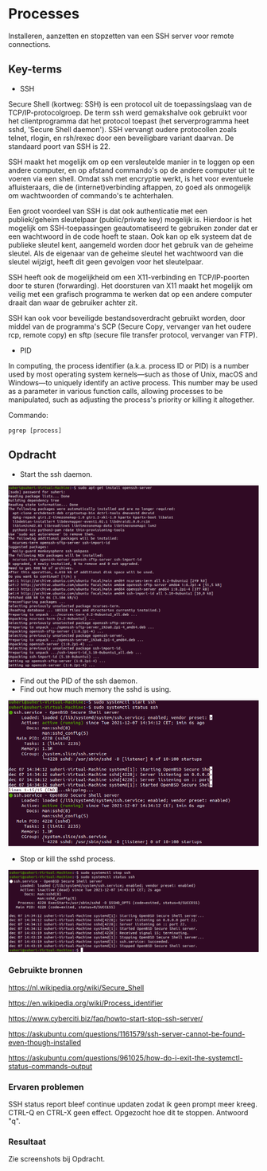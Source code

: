 # Processes

Installeren, aanzetten en stopzetten van een SSH server voor remote connections.

## Key-terms

- SSH

Secure Shell (kortweg: SSH) is een protocol uit de toepassingslaag van de TCP/IP-protocolgroep. De term ssh werd gemakshalve ook gebruikt voor het clientprogramma dat het protocol toepast (het serverprogramma heet sshd, 'Secure Shell daemon'). SSH vervangt oudere protocollen zoals telnet, rlogin, en rsh/rexec door een beveiligbare variant daarvan. De standaard poort van SSH is 22.

SSH maakt het mogelijk om op een versleutelde manier in te loggen op een andere computer, en op afstand commando's op de andere computer uit te voeren via een shell. Omdat ssh met encryptie werkt, is het voor eventuele afluisteraars, die de (internet)verbinding aftappen, zo goed als onmogelijk om wachtwoorden of commando's te achterhalen.

Een groot voordeel van SSH is dat ook authenticatie met een publiek/geheim sleutelpaar (public/private key) mogelijk is. Hierdoor is het mogelijk om SSH-toepassingen geautomatiseerd te gebruiken zonder dat er een wachtwoord in de code hoeft te staan. Ook kan op elk systeem dat de publieke sleutel kent, aangemeld worden door het gebruik van de geheime sleutel. Als de eigenaar van de geheime sleutel het wachtwoord van die sleutel wijzigt, heeft dit geen gevolgen voor het sleutelpaar.

SSH heeft ook de mogelijkheid om een X11-verbinding en TCP/IP-poorten door te sturen (forwarding). Het doorsturen van X11 maakt het mogelijk om veilig met een grafisch programma te werken dat op een andere computer draait dan waar de gebruiker achter zit.

SSH kan ook voor beveiligde bestandsoverdracht gebruikt worden, door middel van de programma's SCP (Secure Copy, vervanger van het oudere rcp, remote copy) en sftp (secure file transfer protocol, vervanger van FTP).

- PID

In computing, the process identifier (a.k.a. process ID or PID) is a number used by most operating system kernels—such as those of Unix, macOS and Windows—to uniquely identify an active process. This number may be used as a parameter in various function calls, allowing processes to be manipulated, such as adjusting the process's priority or killing it altogether.

Commando:

    pgrep [process]

## Opdracht

- Start the ssh daemon.

![screenshot Desktop](../00_includes/LNX/LNX07_1.png)

- Find out the PID of the ssh daemon.
- Find out how much memory the sshd is using.

![screenshot Desktop](../00_includes/LNX/LNX07_2.png)

- Stop or kill the sshd process.

![screenshot Desktop](../00_includes/LNX/LNX07_3.png)

### Gebruikte bronnen

<https://nl.wikipedia.org/wiki/Secure_Shell>

<https://en.wikipedia.org/wiki/Process_identifier>

<https://www.cyberciti.biz/faq/howto-start-stop-ssh-server/>

<https://askubuntu.com/questions/1161579/ssh-server-cannot-be-found-even-though-installed>

<https://askubuntu.com/questions/961025/how-do-i-exit-the-systemctl-status-commands-output>

### Ervaren problemen

SSH status report bleef continue updaten zodat ik geen prompt meer kreeg. CTRL-Q en CTRL-X geen effect. Opgezocht hoe dit te stoppen. Antwoord "q".

### Resultaat

Zie screenshots bij Opdracht.
